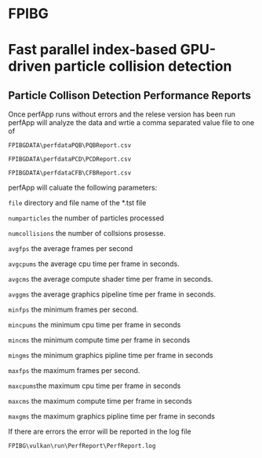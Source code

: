 # FPIBG
# Fast parallel index-based GPU-driven particle collision detection
## Particle Collison Detection Performance Reports

Once perfApp runs without errors and the relese version has been run perfApp will analyze the
data and wrtie a comma separated value file to one of

`FPIBGDATA\perfdataPQB\PQBReport.csv`

`FPIBGDATA\perfdataPCD\PCDReport.csv`

`FPIBGDATA\perfdataCFB\CFBReport.csv`

perfApp will caluate the following parameters:

`file` directory and file name of the *.tst file

`numparticles` the number of particles processed

`numcollisions` the number of collsions prosesse.

`avgfps` the average frames per second

`avgcpums` the average cpu time per frame in seconds.

`avgcms` the average compute shader time per frame in seconds.

`avggms` the average graphics pipeline time per frame in seconds.

`minfps` the minimum frames per second.

`mincpums` the minimum cpu time per frame in seconds

`mincms` the minimum compute time per frame in seconds

`mingms` the minimum graphics pipline time per frame in seconds

`maxfps` the maximum frames per second.

`maxcpums`the maximum cpu time per frame in seconds

`maxcms` the maximum compute time per frame in seconds

`maxgms` the maximum graphics pipline time per frame in seconds


If there are errors the error will be reported in the log file 

`FPIBG\vulkan\run\PerfReport\PerfReport.log`

